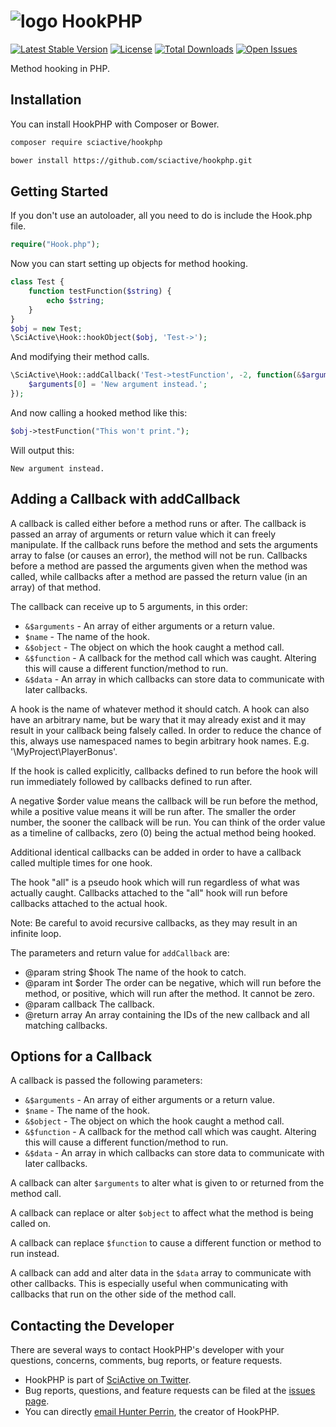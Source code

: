 # <img alt="logo" src="https://raw.githubusercontent.com/sciactive/2be-extras/master/logo/product-icon-40-bw.png" align="top" /> HookPHP

[![Latest Stable Version](https://img.shields.io/packagist/v/sciactive/hookphp.svg?style=flat)](https://packagist.org/packages/sciactive/hookphp) [![License](https://img.shields.io/packagist/l/sciactive/hookphp.svg?style=flat)](https://packagist.org/packages/sciactive/hookphp) [![Total Downloads](https://img.shields.io/packagist/dt/sciactive/hookphp.svg?style=flat)](https://packagist.org/packages/sciactive/hookphp) [![Open Issues](https://img.shields.io/github/issues/sciactive/hookphp.svg?style=flat)](https://github.com/sciactive/hookphp/issues)

Method hooking in PHP.

## Installation

You can install HookPHP with Composer or Bower.

```sh
composer require sciactive/hookphp

bower install https://github.com/sciactive/hookphp.git
```

## Getting Started

If you don't use an autoloader, all you need to do is include the Hook.php file.

```php
require("Hook.php");
```

Now you can start setting up objects for method hooking.

```php
class Test {
	function testFunction($string) {
		echo $string;
	}
}
$obj = new Test;
\SciActive\Hook::hookObject($obj, 'Test->');
```

And modifying their method calls.

```php
\SciActive\Hook::addCallback('Test->testFunction', -2, function(&$arguments, $name, &$object, &$function, &$data){
	$arguments[0] = 'New argument instead.';
});
```

And now calling a hooked method like this:

```php
$obj->testFunction("This won't print.");
```

Will output this:

```
New argument instead.
```

## Adding a Callback with addCallback

A callback is called either before a method runs or after. The callback is passed an array of arguments or return value which it can freely manipulate. If the callback runs before the method and sets the arguments array to false (or causes an error), the method will not be run. Callbacks before a method are passed the arguments given when the method was called, while callbacks after a method are passed the return value (in an array) of that method.

The callback can receive up to 5 arguments, in this order:

- `&$arguments` - An array of either arguments or a return value.
- `$name` - The name of the hook.
- `&$object` - The object on which the hook caught a method call.
- `&$function` - A callback for the method call which was caught. Altering this will cause a different function/method to run.
- `&$data` - An array in which callbacks can store data to communicate with later callbacks.

A hook is the name of whatever method it should catch. A hook can also have an arbitrary name, but be wary that it may already exist and it may result in your callback being falsely called. In order to reduce the chance of this, always use namespaced names to begin arbitrary hook names. E.g. '\\MyProject\\PlayerBonus'.

If the hook is called explicitly, callbacks defined to run before the hook will run immediately followed by callbacks defined to run after.

A negative $order value means the callback will be run before the method, while a positive value means it will be run after. The smaller the order number, the sooner the callback will be run. You can think of the order value as a timeline of callbacks, zero (0) being the actual method being hooked.

Additional identical callbacks can be added in order to have a callback called multiple times for one hook.

The hook "all" is a pseudo hook which will run regardless of what was actually caught. Callbacks attached to the "all" hook will run before callbacks attached to the actual hook.

Note: Be careful to avoid recursive callbacks, as they may result in an infinite loop.

The parameters and return value for `addCallback` are:

- @param string $hook The name of the hook to catch.
- @param int $order The order can be negative, which will run before the method, or positive, which will run after the method. It cannot be zero.
- @param callback The callback.
- @return array An array containing the IDs of the new callback and all matching callbacks.

## Options for a Callback

A callback is passed the following parameters:

- `&$arguments` - An array of either arguments or a return value.
- `$name` - The name of the hook.
- `&$object` - The object on which the hook caught a method call.
- `&$function` - A callback for the method call which was caught. Altering this will cause a different function/method to run.
- `&$data` - An array in which callbacks can store data to communicate with later callbacks.

A callback can alter `$arguments` to alter what is given to or returned from the method call.

A callback can replace or alter `$object` to affect what the method is being called on.

A callback can replace `$function` to cause a different function or method to run instead.

A callback can add and alter data in the `$data` array to communicate with other callbacks. This is especially useful when communicating with callbacks that run on the other side of the method call.

## Contacting the Developer

There are several ways to contact HookPHP's developer with your questions, concerns, comments, bug reports, or feature requests.

- HookPHP is part of [SciActive on Twitter](http://twitter.com/SciActive).
- Bug reports, questions, and feature requests can be filed at the [issues page](https://github.com/sciactive/hookphp/issues).
- You can directly [email Hunter Perrin](mailto:hunter@sciactive.com), the creator of HookPHP.
